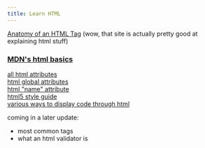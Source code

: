 ```yaml
---
title: Learn HTML
---
```


[Anatomy of an HTML Tag](https://clearlydecoded.com/anatomy-of-html-tag) (wow, that site is actually pretty good at explaining html stuff)

### [MDN's html basics](https://developer.mozilla.org/en-US/docs/Learn/Getting_started_with_the_web/HTML_basics)  


[all html attributes](https://www.w3schools.com/tags/ref_attributes.asp)  
[html global attributes](https://www.w3schools.com/tags/ref_standardattributes.asp)  
[html "name" attribute](https://www.w3schools.com/tags/att_name.asp)  
[html5 style guide](https://www.w3schools.com/html/html5_syntax.asp)  
[various ways to display code through html](https://www.w3schools.com/html/html_computercode_elements.asp)

coming in a later update:  
* most common tags  
* what an html validator is  
